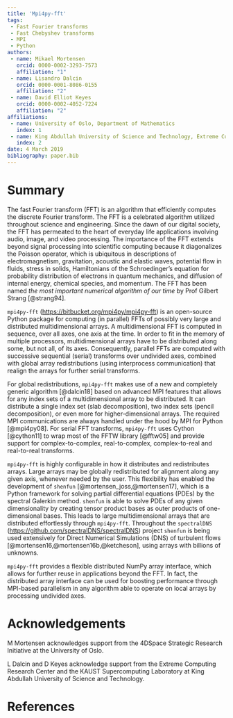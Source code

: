 ```yaml
---
title: 'Mpi4py-fft'
tags:
 - Fast Fourier transforms
 - Fast Chebyshev transforms
 - MPI
 - Python
authors:
 - name: Mikael Mortensen
   orcid: 0000-0002-3293-7573
   affiliation: "1"
 - name: Lisandro Dalcin
   orcid: 0000-0001-8086-0155
   affiliation: "2"
 - name: David Elliot Keyes
   orcid: 0000-0002-4052-7224
   affiliation: "2"
affiliations:
 - name: University of Oslo, Department of Mathematics
   index: 1
 - name: King Abdullah University of Science and Technology, Extreme Computing Research Center
   index: 2
date: 4 March 2019
bibliography: paper.bib
---
```


# Summary

The fast Fourier transform (FFT) is an algorithm that efficiently
computes the discrete Fourier transform. The FFT is a celebrated
algorithm utilized throughout science and engineering. Since the dawn
of our digital society, the FFT has permeated to the heart of everyday
life applications involving audio, image, and video processing. The
importance of the FFT extends beyond signal processing into scientific
computing because it diagonalizes the Poisson operator, which is
ubiquitous in descriptions of electromagnetism,  gravitation,
acoustic and elastic waves, potential flow in fluids, stress in
solids, Hamiltonians of the  Schroedinger’s equation for probability
distribution of electrons in quantum mechanics, and diffusion of
internal energy, chemical species, and momentum.  The
FFT has been named *the most important numerical algorithm of our
time* by Prof Gilbert Strang [@strang94].

``mpi4py-fft`` (https://bitbucket.org/mpi4py/mpi4py-fft) is an
open-source Python package for computing (in parallel) FFTs of
possibly very large and distributed multidimensional arrays. A
multidimensional FFT is computed in sequence, over all axes, one axis
at the time. In order to fit in the memory of multiple processors,
multidimensional arrays have to be distributed along some, but not
all, of its axes.  Consequently, parallel FFTs are computed with
successive sequential (serial) transforms over undivided axes,
combined with global array redistributions (using interprocess
communication) that realign the arrays for further serial transforms.

For global redistributions, ``mpi4py-fft`` makes use of a new and
completely generic algorithm [@dalcin18] based on advanced MPI
features that allows for any index sets of a multidimensional array to
be distributed. It can distribute a single index set (slab
decomposition), two index sets (pencil decomposition), or even more
for higher-dimensional arrays. The required MPI communications are
always handled under the hood by MPI for Python [@mpi4py08]. For
serial FFT transforms, ``mpi4py-fft`` uses Cython [@cython11] to wrap
most of the FFTW library [@fftw05] and provide support for
complex-to-complex, real-to-complex, complex-to-real and real-to-real
transforms.

``mpi4py-fft`` is highly configurable in how it distributes and
redistributes arrays. Large arrays may be globally redistributed for
alignment along any given axis, whenever needed by the user. This
flexibility has enabled the development of ``shenfun``
[@mortensen_joss,@mortensen17], which is a Python framework for
solving partial differential equations (PDEs) by the spectral Galerkin
method. ``shenfun`` is able to solve PDEs of any given dimensionality
by creating tensor product bases as outer products of one-dimensional
bases. This leads to large multidimensional arrays that are
distributed effortlessly through ``mpi4py-fft``.
Throughout the ``spectralDNS`` (https://github.com/spectralDNS/spectralDNS)
project ``shenfun`` is being used extensively for
Direct Numerical Simulations (DNS) of turbulent flows
[@mortensen16,@mortensen16b,@ketcheson], using arrays with billions of
unknowns.

``mpi4py-fft`` provides a flexible distributed NumPy array interface,
which allows for further reuse in applications beyond the FFT. In
fact, the distributed array interface can be used for boosting
performance through MPI-based parallelism in any algorithm able to
operate on local arrays by processing undivided axes.

# Acknowledgements

M Mortensen acknowledges support from the 4DSpace Strategic Research
Initiative at the University of Oslo.

L Dalcin and D Keyes acknowledge support from the Extreme Computing Research
Center and the KAUST Supercomputing Laboratory at King Abdullah
University of Science and Technology.

# References
